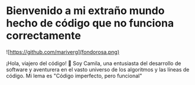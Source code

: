 
# Bienvenido a mi extraño mundo hecho de código que no funciona correctamente 
![https://github.com/mariverg](fondorosa.png)


¡Hola, viajero del código! 🚀 Soy Camila, una entusiasta del desarrollo de software y aventurera en el vasto universo de los algoritmos y las líneas de código. Mi lema es "Código imperfecto, pero funcional"
